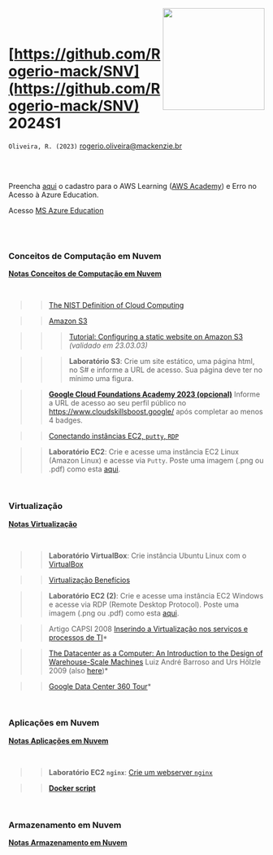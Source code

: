 <a href="url"><img src="http://meusite.mackenzie.br/rogerio/mackenzie_logo/UPM.2_horizontal_vermelho.jpg" align="right" width="200" ></a>

<br>

<br>

# [https://github.com/Rogerio-mack/SNV](https://github.com/Rogerio-mack/SNV) 2024S1

`Oliveira, R. (2023)` rogerio.oliveira@mackenzie.br

<br>

<br>

Preencha [aqui](https://docs.google.com/spreadsheets/d/1AuOc5wrKxTRAUyscyZ_tKTVgmn4tyg3WHTNRA9QjOx0/edit?usp=sharing) o cadastro para o AWS Learning ([AWS Academy](https://www.awsacademy.com/)) e Erro no Acesso à Azure Education.

Acesso [MS Azure Education](https://www.mackenzie.br/gerti/estudantes-e-funcionarios/softwares/microsoft-azure-education-da-universidade)

<br>

<br>

### Conceitos de Computação em Nuvem

[**Notas Conceitos de Computação em Nuvem**](https://github.com/Rogerio-mack/SNV/blob/main/SNV_Aula1_Conceitos_de_Computacao_em_Nuvem.pdf)

<br>

>> [The NIST Definition of Cloud Computing](https://github.com/Rogerio-mack/SNV/blob/main/nistspecialpublication800-145.pdf)

>> [Amazon S3](https://github.com/Rogerio-mack/SNV/blob/main/SNV_Aula_S3.pdf)

>>> [Tutorial: Configuring a static website on Amazon S3](https://docs.aws.amazon.com/AmazonS3/latest/userguide/HostingWebsiteOnS3Setup.html) *(validado em 23.03.03)*

>>> **Laboratório S3**: Crie um site estático, uma página html, no S# e informe a URL de acesso. Sua página deve ter no mínimo uma figura.

>> [**Google Cloud Foundations Academy 2023 (opcional)**](https://github.com/Rogerio-mack/GCF) Informe a URL de acesso ao seu perfil público no https://www.cloudskillsboost.google/ após completar ao menos 4 badges.
 
>> [Conectando instâncias EC2, `putty`, `RDP`](https://github.com/Rogerio-mack/SNV/blob/main/SNV_Aula_Conectando_EC2_Putty_RDP.pdf)

>> **Laboratório EC2**: Crie e acesse uma instância EC2 Linux (Amazon Linux) e acesse via `Putty`. Poste uma imagem (.png ou .pdf) como esta [aqui](https://github.com/Rogerio-mack/SNV/raw/main/figs/LinuxEC2print_putty.png).

<br>

### Virtualização

[**Notas Virtualização**](https://github.com/Rogerio-mack/SNV/blob/main/SNV_Aula2_Virtualizacao.pdf)

<br>

>> **Laboratório VirtualBox**: Crie instância Ubuntu Linux com o [VirtualBox](https://virtualbox.org)

>> [Virtualização Benefícios](https://github.com/Rogerio-mack/SNV/blob/main/SNV_Virtualizacao_Beneficios.pdf)

>> **Laboratório EC2 (2)**: Crie e acesse uma instância EC2 Windows e acesse via RDP (Remote Desktop Protocol). Poste uma imagem (.png ou .pdf) como esta [aqui](https://github.com/Rogerio-mack/SNV/raw/main/figs/WindowsEC2print_putty.png).

>> Artigo CAPSI 2008 [Inserindo a Virtualização nos serviços e processos de TI](https://github.com/Rogerio-mack/SNV/blob/main/vmImpactRisk.pdf)*

>> [The Datacenter as a Computer: An Introduction to the Design of Warehouse-Scale Machines](https://github.com/Rogerio-mack/SNV/blob/main/dccomputer.pdf) 
Luiz André Barroso and Urs Hölzle 2009 (also [here](http://www.cs.yale.edu/homes/yu-minlan/teach/csci599-fall12/papers/dccomputer.pdf))*

>> [Google Data Center 360 Tour](https://blog.google/inside-google/infrastructure/googles-data-centers-inside-look/)*

<br>

### Aplicações em Nuvem

[**Notas Aplicações em Nuvem**](https://github.com/Rogerio-mack/SNV/blob/main/SNV_Aula3_Aplicacoes_em_Nuvem.pdf)

<br>

>> **Laboratório EC2 `nginx`**: [Crie um webserver `nginx`](https://github.com/Rogerio-mack/SNV/blob/main/LabEC2_nginx.md)

>> [**Docker script**](https://github.com/Rogerio-mack/SNV/blob/main/Lab_docker.txt)

<br>

### Armazenamento em Nuvem

[**Notas Armazenamento em Nuvem**](https://github.com/Rogerio-mack/SNV/blob/main/SNV_Aula4_Armazenamento_em_Nuvem.pdf)

